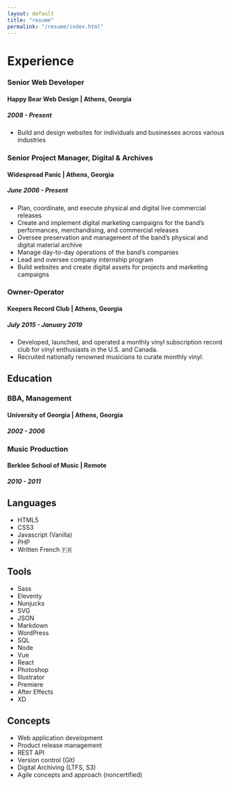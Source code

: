 ```yaml
---
layout: default
title: "resume"
permalink: "/resume/index.html"
---
```


# Experience

### Senior Web Developer
#### Happy Bear Web Design | Athens, Georgia
##### 2008 - Present

* Build and design websites for individuals and businesses across various industries


### Senior Project Manager, Digital & Archives
#### Widespread Panic | Athens, Georgia
##### June 2006 - Present

- Plan, coordinate, and execute physical and digital live commercial releases
- Create and implement digital marketing campaigns for the band’s performances, merchandising, and commercial releases
- Oversee preservation and management of the band’s physical and digital material archive
- Manage day-to-day operations of the band’s companies
- Lead and oversee company internship program
- Build websites and create digital assets for projects and marketing campaigns

### Owner-Operator
#### Keepers Record Club | Athens, Georgia
##### July 2015 - January 2019

* Developed, launched, and operated a monthly vinyl subscription record club for vinyl enthusiasts in the U.S. and Canada.
* Recruited nationally renowned musicians to curate monthly vinyl.

## Education

### BBA, Management
#### University of Georgia | Athens, Georgia
##### 2002 - 2006

### Music Production
#### Berklee School of Music | Remote
##### 2010 - 2011

## Languages
* HTML5
* CSS3
* Javascript (Vanilla)
* PHP
* Written French 🇫🇷


## Tools
* Sass
* Eleventy
* Nunjucks
* SVG
* JSON
* Markdown
* WordPress
* SQL
* Node
* Vue
* React
* Photoshop
* Illustrator
* Premiere
* After Effects
* XD

## Concepts
* Web application development
* Product release management
* REST API
* Version control (Git)
* Digital Archiving (LTFS, S3)
* Agile concepts and approach (noncertified)
